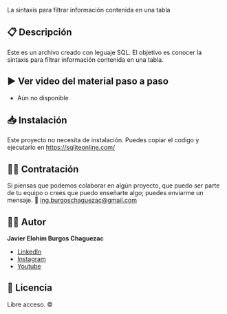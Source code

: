 La sintaxis para filtrar información contenida en una tabla

## 📋 Descripción
Este es un archivo creado con leguaje SQL.
El objetivo es conocer la sintaxis para filtrar información contenida en una tabla. 

## ▶️ Ver video del material paso a paso 
- Aún no disponible

## 📥 Instalación 
Este proyecto no necesita de instalación. Puedes copiar el codigo y ejecutarlo en https://sqliteonline.com/

## 🤝🏻 Contratación 
Si piensas que podemos colaborar en algún proyecto, que puedo ser parte de tu equipo o crees que puedo enseñarte algo; puedes enviarme un mensaje. 
📧  ing.burgoschaguezac@gmail.com

## ✍🏻 Autor
**Javier Elohim Burgos Chaguezac**

* [LinkedIn](https://www.linkedin.com/in/javierburgos-web/)
* [Instagram](https://www.instagram.com/ing.jburgos/)
* [Youtube](https://www.youtube.com/@ingjburgos888/featured)

## 📄 Licencia
Libre acceso. ©️
